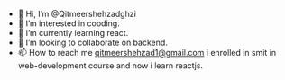 - 👋 Hi, I’m @Qitmeershehzadghzi
- 👀 I’m interested in cooding.
- 🌱 I’m currently learning react.
- 💞️ I’m looking to collaborate on backend.
- 📫 How to reach me qitmeershehzad1@gmail.com
i enrolled in smit in web-development course
and now i learn reactjs.
